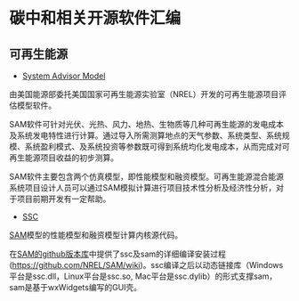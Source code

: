 # 碳中和相关开源软件汇编

## 可再生能源

- [System Advisor Model](https://github.com/NREL/SAM)

 由美国能源部委托美国国家可再生能源实验室（NREL）开发的可再生能源项目评估模型软件。

 SAM软件可针对光伏、光热、风力、地热、生物质等几种可再生能源的发电成本及系统发电特性进行计算。通过导入所需测算地点的天气参数、系统类型、系统规模、系统盈利模式、及系统投资等参数既可得到系统均化发电成本，从而完成对可再生能源项目收益的初步测算。

 SAM软件主要包含两个仿真模型，即性能模型和融资模型。可再生能源混合能源系统项目设计人员可以通过SAM模拟计算进行项目技术性分析及经济性分析，对于项目前期开发有一定帮助。

- [SSC](https://github.com/NREL/ssc)

 [SAM](https://github.com/NREL/SAM)模型的性能模型和融资模型计算内核源代码。

 在[SAM的github版本库](https://github.com/NREL/SAM)中提供了ssc及sam的详细编译安装过程(https://github.com/NREL/SAM/wiki)。ssc编译之后以动态链接库（Windows平台是ssc.dll，Linux平台是ssc.so, Mac平台是ssc.dylib）的形式支撑sam，sam是基于wxWidgets编写的GUI壳。


